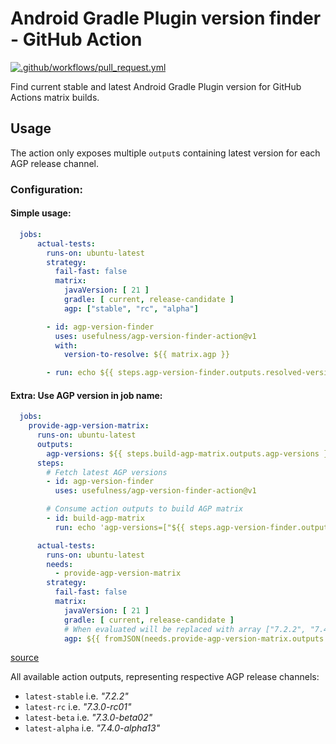 # Android Gradle Plugin version finder - GitHub Action

[![.github/workflows/pull_request.yml](https://github.com/usefulness/agp-version-finder-action/actions/workflows/pull_request.yml/badge.svg)](https://github.com/usefulness/agp-version-finder-action/actions/workflows/pull_request.yml)

Find current stable and latest Android Gradle Plugin version for GitHub Actions matrix builds.

## Usage

The action only exposes multiple `output`s containing latest version for each AGP release channel.

### Configuration:
#### Simple usage:
```yml
  jobs:
      actual-tests:
        runs-on: ubuntu-latest
        strategy:
          fail-fast: false
          matrix:
            javaVersion: [ 21 ]
            gradle: [ current, release-candidate ]
            agp: ["stable", "rc", "alpha"]

        - id: agp-version-finder
          uses: usefulness/agp-version-finder-action@v1
          with:
            version-to-resolve: ${{ matrix.agp }}

        - run: echo ${{ steps.agp-version-finder.outputs.resolved-version }}
```

#### Extra: Use AGP version in job name:
```yml
  jobs:
    provide-agp-version-matrix:
      runs-on: ubuntu-latest
      outputs:
        agp-versions: ${{ steps.build-agp-matrix.outputs.agp-versions }}
      steps:
        # Fetch latest AGP versions
        - id: agp-version-finder
          uses: usefulness/agp-version-finder-action@v1

        # Consume action outputs to build AGP matrix
        - id: build-agp-matrix
          run: echo 'agp-versions=["${{ steps.agp-version-finder.outputs.latest-stable }}", "${{ steps.agp-version-finder.outputs.latest-alpha }}"]' >> $GITHUB_OUTPUT

      actual-tests:
        runs-on: ubuntu-latest
        needs:
          - provide-agp-version-matrix
        strategy:
          fail-fast: false
          matrix:
            javaVersion: [ 21 ]
            gradle: [ current, release-candidate ]
            # When evaluated will be replaced with array ["7.2.2", "7.4.0-alpha13"] 
            agp: ${{ fromJSON(needs.provide-agp-version-matrix.outputs.agp-versions) }}
```
[source](https://docs.github.com/en/actions/learn-github-actions/expressions#fromjson)

All available action outputs, representing respective AGP release channels:

- `latest-stable` i.e. _"7.2.2"_
- `latest-rc` i.e. _"7.3.0-rc01"_
- `latest-beta` i.e. _"7.3.0-beta02"_
- `latest-alpha`  i.e. _"7.4.0-alpha13"_
